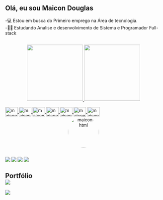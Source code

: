 ## Olá, eu sou Maicon Douglas 

-💻 Estou em busca do Primeiro emprego na Área de tecnologia. <br> 
-📜🤓 Estudando Analise e desenvolvimento de Sistema e Programador Full-stack
##
<div align="center">
  <a href="https://github.com/maaicondgl">
  <img height="180em" src="https://github-readme-stats.vercel.app/api?username=maaicondgl&show_icons=true&theme=dark&include_all_commits=true&count_private=true"/>
  <img height="180em" src="https://github-readme-stats.vercel.app/api/top-langs/?username=maaicondgl&layout=compact&langs_count=7&theme=dark"/>
</div>
  <div style="display: inline_block"><br>
  <img align="center" alt="maicon-html" height="30" width="40" src="https://cdn.jsdelivr.net/gh/devicons/devicon/icons/html5/html5-original.svg" />
  <img align="center" alt="maicon-css" height="30" width="40" src="https://cdn.jsdelivr.net/gh/devicons/devicon/icons/css3/css3-original.svg" />
  <img align="center" alt="maicon-bootstrap" height="30" width="40" src="https://cdn.jsdelivr.net/gh/devicons/devicon/icons/bootstrap/bootstrap-plain.svg" />
  <img align="center" alt="maicon-js" height="30" width="40" src="https://cdn.jsdelivr.net/gh/devicons/devicon/icons/javascript/javascript-original.svg" />
  <img align="center" alt="maicon-angular" height="30" width="40" src="https://cdn.jsdelivr.net/gh/devicons/devicon/icons/angularjs/angularjs-original.svg" />
  <img align="center" alt="maicon-dotnet" height="30" width="40" src="https://cdn.jsdelivr.net/gh/devicons/devicon/icons/dotnetcore/dotnetcore-plain.svg" />
  <img align="center" alt="maicon-csharp" height="30" width="40" src="https://cdn.jsdelivr.net/gh/devicons/devicon/icons/csharp/csharp-original.svg" />
 
</div>
  
  <div align="center">
  <img align="center" alt="maicon-html" height="100" width="100" align="center" alt="maicon-pic" height="150" style="border-radius:50px;" src="https://media.discordapp.net/attachments/867138848885964863/955083349398024273/PERFIL.png?width=473&height=473"></div>
  
  ##
 
<div> 
  <a href="https://www.youtube.com/channel/UCOg5uRdyBE2ieU7Fp5wwNuQ" target="_blank"><img src="https://img.shields.io/badge/YouTube-FF0000?style=for-the-badge&logo=youtube&logoColor=white" target="_blank"></a>
 	<a href="https://www.twitch.tv/northontvi" target="_blank"><img src="https://img.shields.io/badge/Twitch-9146FF?style=for-the-badge&logo=twitch&logoColor=white" target="_blank"></a>
  <a href = "mailto:maaicondgl@outlook.com"><img src="https://img.shields.io/badge/-Outlook-%23333?style=for-the-badge&logo=gmail&logoColor=white" target="_blank"></a>
  <a href="https://www.linkedin.com/in/maicon-douglas-a259a4215/" target="_blank"><img src="https://img.shields.io/badge/-LinkedIn-%230077B5?style=for-the-badge&logo=linkedin&logoColor=white" target="_blank"></a> 
  </div>
  <div>
    <h2>Portfólio 
      <br> 
      <a href = "https://maaicondgl.github.io/PortfolioMaiconDouglas/"><img src="https://img.shields.io/badge/GitHub-100000?style=for-the-badge&logo=github&logoColor=white" target="_blank"></a>
  
  </div>
    <img  src="https://github.com/maaicondgl/maaicondgl/blob/output/github-contribution-grid-snake.svg" />
<!--     ![Snake animation](https://github.com/maaicondgl/maaicondgl/blob/output/github-contribution-grid-snake.svg) -->
    
